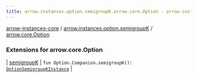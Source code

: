 ```yaml
---
title: arrow.instances.option.semigroupK.arrow.core.Option - arrow-instances-core
---
```


[arrow-instances-core](../../index.html) / [arrow.instances.option.semigroupK](../index.html) / [arrow.core.Option](./index.html)

### Extensions for arrow.core.Option

| [semigroupK](semigroup-k.html) | `fun Option.Companion.semigroupK(): `[`OptionSemigroupKInstance`](../../arrow.instances/-option-semigroup-k-instance/index.html) |

